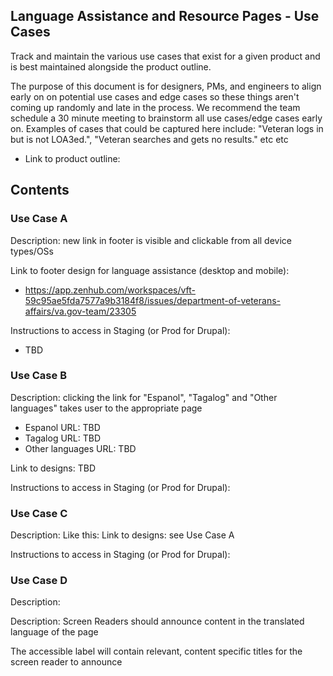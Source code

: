 ## Language Assistance and Resource Pages - Use Cases
Track and maintain the various use cases that exist for a given product and is best maintained alongside the product outline.

The purpose of this document is for designers, PMs, and engineers to align early on on potential use cases and edge cases so these things aren't coming up randomly and late in the process. We recommend the team schedule a 30 minute meeting to brainstorm all use cases/edge cases early on. Examples of cases that could be captured here include: "Veteran logs in but is not LOA3ed.", "Veteran searches and gets no results." etc etc

- Link to product outline: 

## Contents

### Use Case A

Description: new link in footer is visible and clickable from all device types/OSs 

Link to footer design for language assistance (desktop and mobile):
- https://app.zenhub.com/workspaces/vft-59c95ae5fda7577a9b3184f8/issues/department-of-veterans-affairs/va.gov-team/23305 

Instructions to access in Staging (or Prod for Drupal):
- TBD

### Use Case B

Description: clicking the link for "Espanol", "Tagalog" and "Other languages" takes user to the appropriate page
- Espanol URL: TBD
- Tagalog URL: TBD
- Other languages URL: TBD

Link to designs: TBD

Instructions to access in Staging (or Prod for Drupal):

### Use Case C

Description:
Like this: 
Link to designs: see Use Case A

Instructions to access in Staging (or Prod for Drupal): 

### Use Case D

Description: 

Description: Screen Readers should announce content in the translated language of the page

The accessible label will contain relevant, content specific titles for the screen reader to announce
